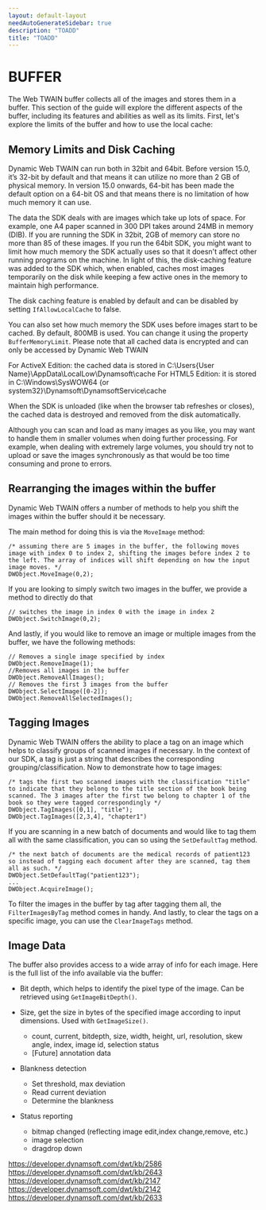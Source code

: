 ```yaml
---
layout: default-layout
needAutoGenerateSidebar: true
description: "TOADD"
title: "TOADD"
---
```


# BUFFER

The Web TWAIN buffer collects all of the images and stores them in a buffer. This section of the guide will explore the different aspects of the buffer, including its features and abilities as well as its limits. First, let's explore the limits of the buffer and how to use the local cache:

## Memory Limits and Disk Caching
Dynamic Web TWAIN can run both in 32bit and 64bit. Before version 15.0, it’s 32-bit by default and that means it can utilize no more than 2 GB of physical memory. In version 15.0 onwards, 64-bit has been made the default option on a 64-bit OS and that means there is no limitation of how much memory it can use.

The data the SDK deals with are images which take up lots of space. For example, one A4 paper scanned in 300 DPI takes around 24MB in memory (DIB). If you are running the SDK in 32bit, 2GB of memory can store no more than 85 of these images. If you run the 64bit SDK, you might want to limit how much memory the SDK actually uses so that it doesn't affect other running programs on the machine. In light of this, the disk-caching feature was added to the SDK which, when enabled, caches most images temporarily on the disk while keeping a few active ones in the memory to maintain high performance.

The disk caching feature is enabled by default and can be disabled by setting `IfAllowLocalCache` to false.

You can also set how much memory the SDK uses before images start to be cached. By default, 800MB is used. You can change it using the property `BufferMemoryLimit`. Please note that all cached data is encrypted and can only be accessed by Dynamic Web TWAIN

For ActiveX Edition: the cached data is stored in C:\Users\{User Name}\AppData\LocalLow\Dynamsoft\cache
For HTML5 Edition: it is stored in C:\Windows\SysWOW64 {or system32}\Dynamsoft\DynamsoftService\cache

When the SDK is unloaded (like when the browser tab refreshes or closes), the cached data is destroyed and removed from the disk automatically.

Although you can scan and load as many images as you like, you may want to handle them in smaller volumes when doing further processing. For example, when dealing with extremely large volumes, you should try not to upload or save the images synchronously as that would be too time consuming and prone to errors.

## Rearranging the images within the buffer
Dynamic Web TWAIN offers a number of methods to help you shift the images within the buffer should it be necessary.

The main method for doing this is via the `MoveImage` method:
```
/* assuming there are 5 images in the buffer, the following moves image with index 0 to index 2, shifting the images before index 2 to the left. The array of indices will shift depending on how the input image moves. */
DWObject.MoveImage(0,2);
```
If you are looking to simply switch two images in the buffer, we provide a method to directly do that
```
// switches the image in index 0 with the image in index 2
DWObject.SwitchImage(0,2);
```
And lastly, if you would like to remove an image or multiple images from the buffer, we have the following methods:
```
// Removes a single image specified by index
DWObject.RemoveImage(1);
//Removes all images in the buffer
DWObject.RemoveAllImages();
// Removes the first 3 images from the buffer
DWObject.SelectImage([0-2]);
DWObject.RemoveAllSelectedImages();
```
## Tagging Images
Dynamic Web TWAIN offers the ability to place a tag on an image which helps to classify groups of scanned images if necessary. In the context of our SDK, a tag is just a string that describes the corresponding grouping/classification. Now to demonstrate how to tage images:
```
/* tags the first two scanned images with the classification "title" to indicate that they belong to the title section of the book being scanned. The 3 images after the first two belong to chapter 1 of the book so they were tagged correspondingly */
DWObject.TagImages([0,1], "title");
DWObject.TagImages([2,3,4], "chapter1")
```
If you are scanning in a new batch of documents and would like to tag them all with the same classification, you can so using the `SetDefaultTag` method. 
```
/* the next batch of documents are the medical records of patient123 so instead of tagging each document after they are scanned, tag them all as such. */
DWObject.SetDefaultTag("patient123");
...
DWObject.AcquireImage();
```
To filter the images in the buffer by tag after tagging them all, the `FilterImagesByTag` method comes in handy. And lastly, to clear the tags on a specific image, you can use the `ClearImageTags` method.

## Image Data
The buffer also provides access to a wide array of info for each image. Here is the full list of the info available via the buffer:

- Bit depth, which helps to identify the pixel type of the image. Can be retrieved using `GetImageBitDepth()`.
- Size, get the size in bytes of the specified image according to input dimensions. Used with `GetImageSize()`.

    - count, current, bitdepth, size, width, height, url, resolution, skew angle, index, image id, selection status
    - [Future] annotation data
- Blankness detection
    - Set threshold, max deviation
    - Read current deviation
    - Determine the blankness
- Status reporting
    - bitmap changed (reflecting image edit,index change,remove, etc.)
    - image selection
    - dragdrop down


https://developer.dynamsoft.com/dwt/kb/2586
https://developer.dynamsoft.com/dwt/kb/2643
https://developer.dynamsoft.com/dwt/kb/2147
https://developer.dynamsoft.com/dwt/kb/2142
https://developer.dynamsoft.com/dwt/kb/2633
